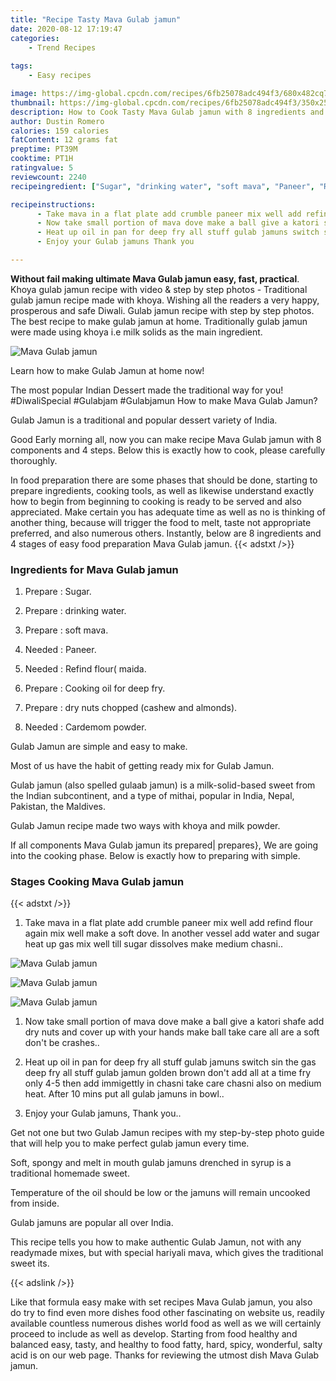 ```yaml
---
title: "Recipe Tasty Mava Gulab jamun"
date: 2020-08-12 17:19:47
categories:
    - Trend Recipes
    
tags:
    - Easy recipes

image: https://img-global.cpcdn.com/recipes/6fb25078adc494f3/680x482cq70/mava-gulab-jamun-recipe-main-photo.jpg
thumbnail: https://img-global.cpcdn.com/recipes/6fb25078adc494f3/350x250cq70/mava-gulab-jamun-recipe-main-photo.jpg
description: How to Cook Tasty Mava Gulab jamun with 8 ingredients and 4 stages of easy cooking.
author: Dustin Romero
calories: 159 calories
fatContent: 12 grams fat
preptime: PT39M
cooktime: PT1H
ratingvalue: 5
reviewcount: 2240
recipeingredient: ["Sugar", "drinking water", "soft mava", "Paneer", "Refind flour maida", "Cooking oil for deep fry", "dry nuts chopped cashew and almonds", "Cardemom powder"]

recipeinstructions: 
      - Take mava in a flat plate add crumble paneer mix well add refind flour again mix well make a soft dove In another vessel add water and sugar heat up gas mix well till sugar dissolves make medium chasni 
      - Now take small portion of mava dove make a ball give a katori shafe add dry nuts and cover up with your hands make ball take care all are a soft dont be crashes 
      - Heat up oil in pan for deep fry all stuff gulab jamuns switch sin the gas deep fry all stuff gulab jamun golden brown dont add all at a time fry only 45 then add immigettly in chasni take care chasni also on medium heat After 10 mins put all gulab jamuns in bowl 
      - Enjoy your Gulab jamuns Thank you

---
```




**Without fail making ultimate Mava Gulab jamun easy, fast, practical**. Khoya gulab jamun recipe with video &amp; step by step photos - Traditional gulab jamun recipe made with khoya. Wishing all the readers a very happy, prosperous and safe Diwali. Gulab jamun recipe with step by step photos. The best recipe to make gulab jamun at home. Traditionally gulab jamun were made using khoya i.e milk solids as the main ingredient.


![Mava Gulab jamun](https://img-global.cpcdn.com/recipes/6fb25078adc494f3/680x482cq70/mava-gulab-jamun-recipe-main-photo.jpg "Mava Gulab jamun")



Learn how to make Gulab Jamun at home now!

The most popular Indian Dessert made the traditional way for you! #DiwaliSpecial #Gulabjam #Gulabjamun How to make Mava Gulab Jamun?

Gulab Jamun is a traditional and popular dessert variety of India.


Good Early morning all, now you can make recipe Mava Gulab jamun with 8 components and 4 steps. Below this is exactly how to cook, please carefully thoroughly.

In food preparation there are some phases that should be done, starting to prepare ingredients, cooking tools, as well as likewise understand exactly how to begin from beginning to cooking is ready to be served and also appreciated. Make certain you has adequate time as well as no is thinking of another thing, because will trigger the food to melt, taste not appropriate preferred, and also numerous others. Instantly, below are 8 ingredients and 4 stages of easy food preparation Mava Gulab jamun.
{{< adstxt />}}

### Ingredients for Mava Gulab jamun


1. Prepare  : Sugar.

1. Prepare  : drinking water.

1. Prepare  : soft mava.

1. Needed  : Paneer.

1. Needed  : Refind flour( maida.

1. Prepare  : Cooking oil for deep fry.

1. Prepare  : dry nuts chopped (cashew and almonds).

1. Needed  : Cardemom powder.


Gulab Jamun are simple and easy to make.

Most of us have the habit of getting ready mix for Gulab Jamun.

Gulab jamun (also spelled gulaab jamun) is a milk-solid-based sweet from the Indian subcontinent, and a type of mithai, popular in India, Nepal, Pakistan, the Maldives.

Gulab Jamun recipe made two ways with khoya and milk powder.


If all components Mava Gulab jamun its prepared| prepares}, We are going into the cooking phase. Below is exactly how to preparing with simple.

### Stages Cooking Mava Gulab jamun

{{< adstxt />}}


1. Take mava in a flat plate add crumble paneer mix well add refind flour again mix well make a soft dove. In another vessel add water and sugar heat up gas mix well till sugar dissolves make medium chasni..



![Mava Gulab jamun](https://img-global.cpcdn.com/steps/031227fcc676bfa7/160x128cq70/mava-gulab-jamun-recipe-step-1-photo.jpg" "Mava Gulab jamun")

![Mava Gulab jamun](https://img-global.cpcdn.com/steps/3d71ecdd7470d2e7/160x128cq70/mava-gulab-jamun-recipe-step-1-photo.jpg" "Mava Gulab jamun")

![Mava Gulab jamun](https://img-global.cpcdn.com/steps/14d82e5ffd84163c/160x128cq70/mava-gulab-jamun-recipe-step-1-photo.jpg" "Mava Gulab jamun")



1. Now take small portion of mava dove make a ball give a katori shafe add dry nuts and cover up with your hands make ball take care all are a soft don&#39;t be crashes..



1. Heat up oil in pan for deep fry all stuff gulab jamuns switch sin the gas deep fry all stuff gulab jamun golden brown don&#39;t add all at a time fry only 4-5 then add immigettly in chasni take care chasni also on medium heat. After 10 mins put all gulab jamuns in bowl..



1. Enjoy your Gulab jamuns, Thank you..




Get not one but two Gulab Jamun recipes with my step-by-step photo guide that will help you to make perfect gulab jamun every time.

Soft, spongy and melt in mouth gulab jamuns drenched in syrup is a traditional homemade sweet.

Temperature of the oil should be low or the jamuns will remain uncooked from inside.

Gulab jamuns are popular all over India.

This recipe tells you how to make authentic Gulab Jamun, not with any readymade mixes, but with special hariyali mava, which gives the traditional sweet its.


{{< adslink />}}

Like that formula easy make with set recipes Mava Gulab jamun, you also do try to find even more dishes food other fascinating on website us, readily available countless numerous dishes world food as well as we will certainly proceed to include as well as develop. Starting from food healthy and balanced easy, tasty, and healthy to food fatty, hard, spicy, wonderful, salty acid is on our web page. Thanks for reviewing the utmost dish Mava Gulab jamun.

